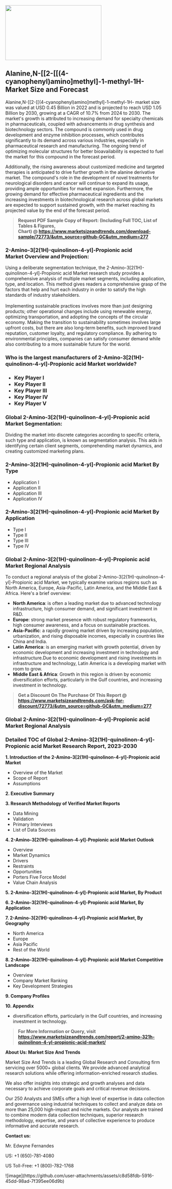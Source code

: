 <p><img class="alignnone size-medium wp-image-20088" src="https://ffe5etoiles.com/wp-content/uploads/2024/12/MST1-300x171.png" alt="" width="300" height="171" /></p><h2>Alanine,N-[[2-[[(4-cyanophenyl)amino]methyl]-1-methyl-1H- Market Size and Forecast</h2><p>Alanine,N-[[2-[[(4-cyanophenyl)amino]methyl]-1-methyl-1H- market size was valued at USD 0.45 Billion in 2022 and is projected to reach USD 1.05 Billion by 2030, growing at a CAGR of 10.7% from 2024 to 2030. The market's growth is attributed to increasing demand for specialty chemicals in pharmaceuticals, coupled with advancements in drug synthesis and biotechnology sectors. The compound is commonly used in drug development and enzyme inhibition processes, which contributes significantly to its demand across various industries, especially in pharmaceutical research and manufacturing. The ongoing trend of optimizing molecular structures for better bioavailability is expected to fuel the market for this compound in the forecast period.</p><p>Additionally, the rising awareness about customized medicine and targeted therapies is anticipated to drive further growth in the alanine derivative market. The compound's role in the development of novel treatments for neurological disorders and cancer will continue to expand its usage, providing ample opportunities for market expansion. Furthermore, the growing demand for effective pharmaceutical ingredients and the increasing investments in biotechnological research across global markets are expected to support sustained growth, with the market reaching its projected value by the end of the forecast period.</p></p><blockquote id="" class=""><strong>Request PDF Sample Copy of Report: (Including Full TOC, List of Tables &amp; Figures, Chart)&nbsp;@&nbsp;<strong><a href="https://www.marketsizeandtrends.com/download-sample/72773/&utm_source=github-GC&utm_medium=277" target="_blank">https://www.marketsizeandtrends.com/download-sample/72773/&utm_source=github-GC&utm_medium=277</a></strong></strong></blockquote><h3 id="" class="">2-Amino-3[2(1H)-quinolinon-4-yl]-Propionic acid Market&nbsp;Overview and Projection:</h3><p id="" class="">Using a deliberate segmentation technique, the 2-Amino-3[2(1H)-quinolinon-4-yl]-Propionic acid Market research study provides a comprehensive analysis of multiple market segments, including application, type, and location. This method gives readers a comprehensive grasp of the factors that help and hurt each industry in order to satisfy the high standards of industry stakeholders. <br /> <br />Implementing sustainable practices involves more than just designing products; other operational changes include using renewable energy, optimizing transportation, and adopting the concepts of the circular economy. Making the transition to sustainability sometimes involves large upfront costs, but there are also long-term benefits, such improved brand reputation, customer loyalty, and regulatory compliance. By adhering to environmental principles, companies can satisfy consumer demand while also contributing to a more sustainable future for the world.</p><h3 id="" class="">Who is the largest manufacturers of&nbsp;2-Amino-3[2(1H)-quinolinon-4-yl]-Propionic acid Market worldwide?</h3><h3 class=""><p><ul><li>Key Player I </li><li> Key Player II </li><li> Key Player III </li><li> Key Player IV </li><li> Key Player V</li></ul></p></h3><h3 id="" class="">Global&nbsp;2-Amino-3[2(1H)-quinolinon-4-yl]-Propionic acid Market Segmentation:</h3><p id="" class="">Dividing the market into discrete categories according to specific criteria, such type and application, is known as segmentation analysis. This aids in identifying certain client segments, comprehending market dynamics, and creating customized marketing plans.</p><h3 id="" class="">2-Amino-3[2(1H)-quinolinon-4-yl]-Propionic acid Market&nbsp;By Type</h3><p><p><ul><li>Application I</li><li> Application II</li><li> Application III</li><li> Application IV</p></li></ul></p></p><h3 id="" class="">2-Amino-3[2(1H)-quinolinon-4-yl]-Propionic acid Market&nbsp;By Application</h3><p class=""><p><ul><li>Type I</li><li> Type II</li><li> Type III</li><li> Type IV</li></ul></p></p><h3 id="" class="">Global 2-Amino-3[2(1H)-quinolinon-4-yl]-Propionic acid Market Regional Analysis</h3><p id="" class="">To conduct a regional analysis of the global 2-Amino-3[2(1H)-quinolinon-4-yl]-Propionic acid Market, we typically examine various regions such as North America, Europe, Asia-Pacific, Latin America, and the Middle East &amp; Africa. Here's a brief overview:</p><ul><li><strong>North America</strong>: is often a leading market due to advanced technology infrastructure, high consumer demand, and significant investment in R&amp;D.</li><li><strong>Europe</strong>: strong market presence with robust regulatory frameworks, high consumer awareness, and a focus on sustainable practices.</li><li><strong>Asia-Pacific</strong>: a rapidly growing market driven by increasing population, urbanization, and rising disposable incomes, especially in countries like China and India.</li><li><strong>Latin America</strong>: is an emerging market with growth potential, driven by economic development and increasing investment in technology and infrastructure.Due to economic development and rising investments in infrastructure and technology, Latin America is a developing market with room to grow.</li><li><strong>Middle East &amp; Africa</strong>: Growth in this region is driven by economic diversification efforts, particularly in the Gulf countries, and increasing investment in technology.</li></ul><blockquote id="" class=""><strong>Get a Discount On The Purchase Of This Report @ <strong><a href="https://www.marketsizeandtrends.com/ask-for-discount/72773/&utm_source=github-GC&utm_medium=277" target="_blank">https://www.marketsizeandtrends.com/ask-for-discount/72773/&utm_source=github-GC&utm_medium=277</a></strong></strong></blockquote><h3 id="" class="">Global 2-Amino-3[2(1H)-quinolinon-4-yl]-Propionic acid Market Regional Analysis</h3><h3 id="" class="">Detailed TOC of Global 2-Amino-3[2(1H)-quinolinon-4-yl]-Propionic acid Market Research Report, 2023-2030</h3><p id="" class=""><strong>1. Introduction of the 2-Amino-3[2(1H)-quinolinon-4-yl]-Propionic acid Market</strong></p><ul><li>Overview of the Market</li><li>Scope of Report</li><li>Assumptions</li></ul><p id="" class=""><strong>2. Executive Summary</strong></p><p id="" class=""><strong>3. Research Methodology of Verified Market Reports</strong></p><ul><li>Data Mining</li><li>Validation</li><li>Primary Interviews</li><li>List of Data Sources</li></ul><p id="" class=""><strong>4. 2-Amino-3[2(1H)-quinolinon-4-yl]-Propionic acid Market Outlook</strong></p><ul><li>Overview</li><li>Market Dynamics</li><li>Drivers</li><li>Restraints</li><li>Opportunities</li><li>Porters Five Force Model</li><li>Value Chain Analysis</li></ul><p id="" class=""><strong>5. 2-Amino-3[2(1H)-quinolinon-4-yl]-Propionic acid Market, By Product</strong></p><p id="" class=""><strong>6. 2-Amino-3[2(1H)-quinolinon-4-yl]-Propionic acid Market, By Application</strong></p><p id="" class=""><strong>7. 2-Amino-3[2(1H)-quinolinon-4-yl]-Propionic acid Market, By Geography</strong></p><ul><li>North America</li><li>Europe</li><li>Asia Pacific</li><li>Rest of the World</li></ul><p id="" class=""><strong>8. 2-Amino-3[2(1H)-quinolinon-4-yl]-Propionic acid Market Competitive Landscape</strong></p><ul><li>Overview</li><li>Company Market Ranking</li><li>Key Development Strategies</li></ul><p id="" class=""><strong>9. Company Profiles</strong></p><p id="" class=""><strong>10. Appendix</strong></p><ul><li>diversification efforts, particularly in the Gulf countries, and increasing investment in technology.</li></ul><blockquote id="" class=""><strong>For More Information or Query, visit <strong><strong><a href="https://www.marketsizeandtrends.com/report/2-amino-321h-quinolinon-4-yl-propionic-acid-market/" target="_blank">https://www.marketsizeandtrends.com/report/2-amino-321h-quinolinon-4-yl-propionic-acid-market/</a></strong></strong></strong></blockquote><p id="" class=""><strong>About Us: Market Size And Trends</strong></p><p id="" class="">Market Size And Trends is a leading Global Research and Consulting firm servicing over 5000+ global clients. We provide advanced analytical research solutions while offering information-enriched research studies.</p><p id="" class="">We also offer insights into strategic and growth analyses and data necessary to achieve corporate goals and critical revenue decisions.</p><p id="" class="">Our 250 Analysts and SMEs offer a high level of expertise in data collection and governance using industrial techniques to collect and analyze data on more than 25,000 high-impact and niche markets. Our analysts are trained to combine modern data collection techniques, superior research methodology, expertise, and years of collective experience to produce informative and accurate research.</p><p id="" class=""><strong>Contact us:</strong></p><p id="" class="">Mr. Edwyne Fernandes</p><p id="" class="">US: +1 (650)-781-4080</p><p id="" class="">US Toll-Free: +1 (800)-782-1768</p>
![image](https://github.com/user-attachments/assets/c8d58fdb-5916-45dd-98ad-7f395ee06d9b)
